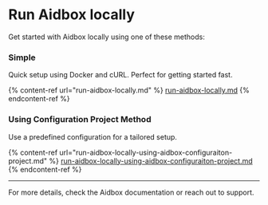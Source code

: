 # Run Aidbox locally

Get started with Aidbox locally using one of these methods:

### Simple&#x20;

Quick setup using Docker and cURL. Perfect for getting started fast.

{% content-ref url="run-aidbox-locally.md" %}
[run-aidbox-locally.md](run-aidbox-locally.md)
{% endcontent-ref %}

### Using Configuration Project Method

Use a predefined configuration for a tailored setup.

{% content-ref url="run-aidbox-locally-using-aidbox-configuraiton-project.md" %}
[run-aidbox-locally-using-aidbox-configuraiton-project.md](run-aidbox-locally-using-aidbox-configuraiton-project.md)
{% endcontent-ref %}

***

For more details, check the Aidbox documentation or reach out to support.

